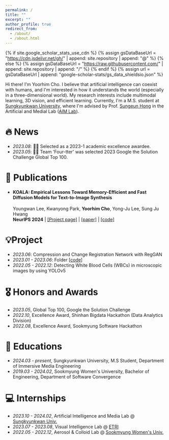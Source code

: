 ```yaml
---
permalink: /
title: ""
excerpt: ""
author_profile: true
redirect_from: 
  - /about/
  - /about.html
---
```


{% if site.google_scholar_stats_use_cdn %}
{% assign gsDataBaseUrl = "https://cdn.jsdelivr.net/gh/" | append: site.repository | append: "@" %}
{% else %}
{% assign gsDataBaseUrl = "https://raw.githubusercontent.com/" | append: site.repository | append: "/" %}
{% endif %}
{% assign url = gsDataBaseUrl | append: "google-scholar-stats/gs_data_shieldsio.json" %}

<span class='anchor' id='about-me'></span>

Hi there! I'm Yoorhim Cho. I believe that artificial intelligence can coexist with humans, and I'm interested in how it understands the world (especially in a three-dimensional world). My research interests include multimodal learning, 3D vision, and efficient learning. Currently, I'm a M.S. student at [Sungkyunkwan University](https://www.skku.edu/eng/index.do), where I'm advised by Prof. [Sungeun Hong](https://www.csehong.com/) in the Artificial and Medial Lab ([AIM Lab](https://aim.skku.edu/home)).


# 🔥 News
- *2023.08*: 🎉🎉 Selected as a 2023-1 academic excellence awardee.
- *2023.05*: 🎉🎉 Team 'Four-tter' was selected 2023 Google the Solution Challenge Global Top 100. 

# 📝 Publications 
- #### KOALA: Empirical Lessons Toward Memory-Efficient and Fast Diffusion Models for Text-to-Image Synthesis
  Youngwan Lee, Kwanyong Park, **Yoorhim Cho**, Yong-Ju Lee, Sung Ju Hwang   
  **NeurIPS 2024** | [[Project page]](https://youngwanlee.github.io/KOALA/) | [[paper]](https://arxiv.org/abs/2312.04005) | [[code]](https://github.com/youngwanLEE/sdxl-koala)   

# 💡Project
- *2023.06*: Compression and Change Registration Network with RegGAN
- *2023.01 - 2023.06*: Folder [[code](https://github.com/dsc-sookmyung/2023-four-tter-SolutionChallenge)]
- *2022.05 - 2022.12*: Detecting White Blood Cells (WBCs) in microscopic images by using YOLOv5

# 🎖 Honors and Awards
- *2023.05*, Global Top 100, Google the Solution Challenge 
- *2022.10*, Excellence Award, Shinhan Bigdata Hackathon (Data Analytics Division)
- *2022.08*, Excellence Award, Sookmyung Software Hackathon

# 📖 Educations
- *2024.03 - present*, Sungkyunkwan University, M.S Student, Department of Immersive Media Engineering
- *2019.03 - 2024.02*, Sookmyung Women's University, Bachelor of Engineering, Department of Software Convergence 

# 💻 Internships
- *2023.10 - 2024.02*, Artificial Intelligence and Media Lab @ [Sungkyunkwan Univ.](https://www.skku.edu/eng/)
- *2023.07 - 2023.08*, Visual Intelligence Lab @ [ETRI](https://www.etri.re.kr/eng/main/main.etri)
- *2022.05 - 2022.12*, Aerosol & Colloid Lab @ [Sookmyung Women's Univ.](https://e.sookmyung.ac.kr/sookmyungen/index.do)
